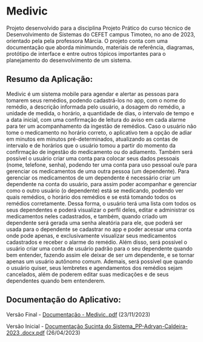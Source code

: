 # Medivic

Projeto desenvolvido para a disciplina Projeto Prático do curso técnico de Desenvolvimento de Sistemas do CEFET campus Timoteo, no ano de 2023, orientado pela pela professora Márcia. O projeto conta com uma documentação que aborda minimundo, materiais de referência, diagramas, protótipo de interface e entre outros tópicos importantes para o planejamento do desenvolvimento de um sistema.

## Resumo da Aplicação:

Medivic é um sistema mobile para agendar e alertar as pessoas para tomarem seus remédios, podendo cadastrá-los no app, com o nome do remédio, a descrição informada pelo usuário, a dosagem do remédio, a unidade de medida, o horário, a quantidade de dias, o intervalo de tempo e a data inicial, com uma confirmação de leitura do aviso em cada alarme para ter um acompanhamento da ingestão de remédios. Caso o usuário não tome o medicamento no horário correto, o aplicativo tem a opção de adiar em minutos em minutos pré-determinados, atualizando as contas de intervalo e de horários que o usuário tomou a partir do momento da confirmação de ingestão do medicamento ou do adiamento. Também será possível o usuário criar uma conta para colocar seus dados pessoais (nome, telefone, senha), podendo ter uma conta para uso pessoal ou/e para gerenciar os medicamentos de uma outra pessoa (um dependente). Para gerenciar os medicamentos de um dependente é necessário criar um dependente na conta do usuário, para assim poder acompanhar e gerenciar como o outro usuário (o dependente) está se medicando, podendo ver quais remédios, o horário dos remédios e se está tomando todos os remédios corretamente. Dessa forma, o usuário terá uma lista com todos os seus dependentes e poderá visualizar o perfil deles, editar e administrar os medicamentos neles cadastrados, e também,  quando criado um dependente será gerada uma senha aleatória para ele, que poderá ser usada para o dependente se cadastrar no app e poder acessar uma conta onde pode apenas, e exclusivamente visualizar seus medicamentos cadastrados e receber o alarme do remédio. Além disso, será possível o usuário criar uma conta de usuário padrão para o seu dependente quando bem entender, fazendo assim ele deixar de ser um dependente, e se tornar apenas um usuário autônomo comum. Ademais, será possível que quando o usuário quiser, seus lembretes e agendamentos dos remédios sejam cancelados, além de poderem editar suas medicações  e de seus dependentes quando bem entenderem.

## Documentação do Aplicativo:
Versão Final - [Documentação - Medivic..pdf](https://github.com/adryanmbdk/medivic/files/13468682/Documentacao.-.Medivic.pdf) (23/11/2023)

Versão Inicial - [Documentação Sucinta do Sistema_PP-Adryan-Caldeira-2023 .docx.pdf](https://github.com/adryanmbdk/medivic/files/13468683/Documentacao.Sucinta.do.Sistema_PP-Adryan-Caldeira-2023.docx.pdf) (26/04/2023)






